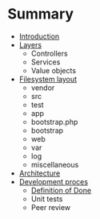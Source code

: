 # Summary

* [Introduction](README.md)
* [Layers](docs/layered_architecture.md)
   * Controllers
   * Services
   * Value objects
* [Filesystem layout](docs/filesystem-layout.md)
   * vendor
   * src
   * test
   * app
   * bootstrap.php
   * bootstrap
   * web
   * var
   * log
   * miscellaneous
* [Architecture](docs/architecture.md)
* [Development proces](docs/development_proces.md)
   * [Definition of Done](docs/development-proces/definition_of_done.md)
   * Unit tests
   * Peer review

